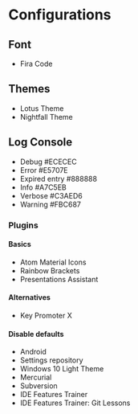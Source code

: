 # Configurations

## Font

- Fira Code

## Themes

- Lotus Theme
- Nightfall Theme

## Log Console

- Debug #ECECEC
- Error #E5707E
- Expired entry #888888
- Info #A7C5EB
- Verbose #C3AED6
- Warning #FBC687

### Plugins

#### Basics

- Atom Material Icons
- Rainbow Brackets
- Presentations Assistant

#### Alternatives

- Key Promoter X

#### Disable defaults

- Android
- Settings repository
- Windows 10 Light Theme
- Mercurial
- Subversion
- IDE Features Trainer
- IDE Features Trainer: Git Lessons
